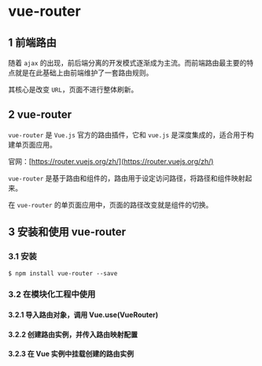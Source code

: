 # vue-router

## 1 前端路由

随着 `ajax` 的出现，前后端分离的开发模式逐渐成为主流。而前端路由最主要的特点就是在此基础上由前端维护了一套路由规则。

其核心是改变 `URL`，页面不进行整体刷新。

## 2 vue-router

`vue-router` 是 `Vue.js` 官方的路由插件，它和 `vue.js` 是深度集成的，适合用于构建单页面应用。

官网：[https://router.vuejs.org/zh/](https://router.vuejs.org/zh/)

`vue-router` 是基于路由和组件的，路由用于设定访问路径，将路径和组件映射起来。

在 `vue-router` 的单页面应用中，页面的路径改变就是组件的切换。

## 3 安装和使用 vue-router

### 3.1 安装

```shell
$ npm install vue-router --save
```

### 3.2 在模块化工程中使用

#### 3.2.1 导入路由对象，调用 Vue.use(VueRouter)

#### 3.2.2 创建路由实例，并传入路由映射配置

#### 3.2.3 在 Vue 实例中挂载创建的路由实例

